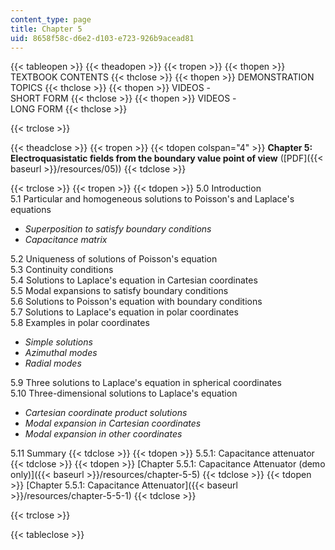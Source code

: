 ```yaml
---
content_type: page
title: Chapter 5
uid: 8658f58c-d6e2-d103-e723-926b9acead81
---
```


{{< tableopen >}}
{{< theadopen >}}
{{< tropen >}}
{{< thopen >}}
TEXTBOOK CONTENTS
{{< thclose >}}
{{< thopen >}}
DEMONSTRATION TOPICS
{{< thclose >}}
{{< thopen >}}
VIDEOS -  
SHORT FORM
{{< thclose >}}
{{< thopen >}}
VIDEOS -  
LONG FORM
{{< thclose >}}

{{< trclose >}}

{{< theadclose >}}
{{< tropen >}}
{{< tdopen colspan="4" >}}
**Chapter 5: Electroquasistatic fields from the boundary value point of view** ([PDF]({{< baseurl >}}/resources/05))
{{< tdclose >}}

{{< trclose >}}
{{< tropen >}}
{{< tdopen >}}
5.0 Introduction  
5.1 Particular and homogeneous solutions to Poisson's and Laplace's equations

*   _Superposition to satisfy boundary conditions_
*   _Capacitance matrix_

5.2 Uniqueness of solutions of Poisson's equation  
5.3 Continuity conditions  
5.4 Solutions to Laplace's equation in Cartesian coordinates  
5.5 Modal expansions to satisfy boundary conditions  
5.6 Solutions to Poisson's equation with boundary conditions  
5.7 Solutions to Laplace's equation in polar coordinates  
5.8 Examples in polar coordinates

*   _Simple solutions_
*   _Azimuthal modes_
*   _Radial modes_

5.9 Three solutions to Laplace's equation in spherical coordinates  
5.10 Three-dimensional solutions to Laplace's equation

*   _Cartesian coordinate product solutions_
*   _Modal expansion in Cartesian coordinates_
*   _Modal expansion in other coordinates_

5.11 Summary
{{< tdclose >}}
{{< tdopen >}}
5.5.1: Capacitance attenuator
{{< tdclose >}}
{{< tdopen >}}
[Chapter 5.5.1: Capacitance Attenuator (demo only)]({{< baseurl >}}/resources/chapter-5-5)
{{< tdclose >}}
{{< tdopen >}}
[Chapter 5.5.1: Capacitance Attenuator]({{< baseurl >}}/resources/chapter-5-5-1)
{{< tdclose >}}

{{< trclose >}}

{{< tableclose >}}